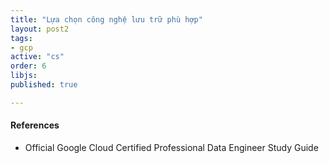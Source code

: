 ```yaml
---
title: "Lựa chọn công nghệ lưu trữ phù hợp"
layout: post2
tags:
- gcp
active: "cs"
order: 6
libjs: 
published: true

---
```

<script>
   
var data1 = 
{"nodeData":{"id":"root","topic":"Chọn công nghệ lưu trữ phù hợp","root":true,"children":[{"topic":"Vòng đời dữ liệu","id":"5ae5d566c5969277","direction":0,"expanded":true,"children":[{"topic":"Nhập","id":"5ae5d977b00aabf3","expanded":true,"children":[{"topic":"Dữ liệu ứng dụng","id":"5ae5ea873b006d7e","expanded":true,"children":[{"topic":"Stackdriver\nLogging","id":"5ae5f00eab3f7613"},{"topic":" Cloud SQL","id":"5ae5f2d223a60fa7"},{"topic":" Cloud Datastore","id":"5ae5f4a6acafd6c8"}]},{"topic":"Streaming Data\n","id":"5ae6046abaf89422","children":[{"topic":"Cloud Pub/Sub","id":"5ae6013637266df0"}]},{"topic":"Batch Data\n","id":"5ae605893c5eb7a3","expanded":true,"children":[{"topic":"Cloud Storage","id":"5ae60d35b919d41f"}]}]},{"topic":"Lưu trữ ","id":"5ae5da1ab015848b","expanded":true,"children":[{"topic":"Data Access Patterns","id":"5ae61280b23748ae"},{"topic":"Kiểm soát truy cập","id":"5ae6149637c900d9"},{"topic":"Thời gian để lưu trữ","id":"5ae6170235ee0ca0"}]},{"topic":"Xử lý và<br>phân tích ","id":"5ae5de933d824349","expanded":true,"children":[{"topic":"Chuyển đổi dữ liệu","id":"5ae61b14b4d9f1ed","expanded":true,"children":[{"topic":"Cloud Dataflow","id":"5ae61e8c31454880"}]},{"topic":"Phân tích dữ liệu","id":"5ae6208db6151ba7","expanded":true,"children":[{"topic":"Cloud Dataflow,<br>Cloud Dataproc,<br>BigQuery <br>và Cloud ML Engine<br>đều hữu ích cho<br> việc phân tích dữ liệu.","id":"5ae62397b892713f"}]}]},{"topic":"Khám phá<br> và hình dung","id":"5ae5e13539a5563a","expanded":true,"children":[{"topic":"Cloud Datalab","id":"5ae63579bb50cda6"},{"topic":"Google Data Studio","id":"5ae6375139a8e92e"}]}]},{"topic":"Khía cạnh kỹ thuật","id":"5ae63b0ba4416dcd","direction":1,"expanded":true,"children":[{"topic":"Khối lượng dữ liệu","id":"5ae64294b3077c9d"},{"topic":"Tốc độ","id":"5ae64ad3a3ecf709"},{"topic":"Sự thay đổi cấu trúc","id":"5ae64eebaeb67a1c"},{"topic":"Data Access Patterns\n","id":"5ae67b1d2240ee3e"},{"topic":"Yêu cầu bảo mật","id":"5ae67dcc2566e5b3"}]},{"topic":"Các loại cấu trúc","id":"5ae6951a2d20b514","direction":0,"expanded":true,"children":[{"topic":"Có cấu trúc","id":"5ae697f223c70517","expanded":true,"children":[{"topic":"Giao dịch","id":"5ae69f49a78c3b3c","expanded":true,"children":[{"topic":"Regional","id":"5ae6a1d82d7cc6fb","expanded":true,"children":[{"topic":"Cloud\nSQL ","id":"5ae6a5d127603bc9"}]},{"topic":"Global","id":"5ae6a3b4aeb7ce68","expanded":true,"children":[{"topic":"Cloud\nSpanner ","id":"5ae6a7712bfd24a4"}]}]},{"topic":"Phân tích","id":"5ae6aa5ba1fc6aba","expanded":true,"children":[{"topic":"BigQuery","id":"5ae6b6ca21eeb48f"}]}]},{"topic":"Bán cấu trúc","id":"5ae699e02eb59b40","expanded":true,"children":[{"topic":"Lập chỉ mục đầy đủ","id":"5ae6ae212d3f5bae","expanded":true,"children":[{"topic":"Cloud\nDatastore ","id":"5ae6b391ab1166c7"}]},{"topic":"Row Key ","id":"5ae6b0f1a58556b2","expanded":true,"children":[{"topic":"Bigtable","id":"5ae6b5182d4a12e7"}]}]},{"topic":"Không có cấu trúc","id":"5ae69bc827401d74","expanded":true,"children":[{"topic":"Cloud\nStorage","id":"5ae6b8e22b4b7a4f"}]}]},{"topic":"Cân nhắc thiết <br>kế lược đồ","id":"5ae6c04e2c58e90d","direction":1,"expanded":true,"children":[{"topic":"Thiết kế cơ sở<br>dữ liệu quan hệ","id":"5ae72ccb18e94b3f","expanded":true,"children":[{"topic":"Online transaction<br>processing (OLTP)","id":"5ae7a31a1ab5025c","show":"Xử lý dữ liệu hoạt động gần đây<br>\nKích thước nhỏ hơn, thường dao động từ 100Mb đến 10Gb<br>\nMục tiêu là thực hiện các hoạt động hàng ngày<br>\nSử dụng các truy vấn đơn giản<br>\nTốc độ xử lý nhanh hơn<br>\nYêu cầu thao tác đọc / ghi"},{"topic":"Online analytical<br>processing (OLAP)","id":"5ae7a6369f65e61a","show":"Xử lý tất cả dữ liệu lịch sử<br>\nKích thước lớn hơn, thường dao động từ 1Tb đến 100Pb<br>\n Mục tiêu là đưa ra quyết định từ các nguồn dữ liệu lớn<br>\n Sử dụng các truy vấn phức tạp<br>\nTốc độ xử lý chậm hơn<br>\nChỉ yêu cầu thao tác đọc"}]},{"topic":"Thiết kế cơ sở<br> dữ liệu NoSQL","id":"5ae7b57e086c317b","expanded":true,"children":[{"topic":"Key-Value ","id":"5ae7b9570de5b6b5","expanded":true,"children":[{"topic":"Cloud Memorystore","id":"5ae7cff60b4c641d"}]},{"topic":"Document ","id":"5ae7d3de06000da1","expanded":true,"children":[{"topic":"Cloud Datastore","id":"5ae7d9c782c5293f"}]},{"topic":"Wide-Column","id":"5ae7dc9f88c68eb8","expanded":true,"children":[{"topic":"Bigtable","id":"5ae7ef798d527c0e"}]},{"topic":"Graph ","id":"5ae7f2930caa2ed2","expanded":true,"children":[],"show":"GCP không có cơ sở dữ liệu đồ thị được quản lý,<br>\nnhưng Bigtable có thể được sử dụng làm phụ trợ lưu trữ <br>cho HGraphDB (https://github.com/rayokota/hgraphdb)<br> hoặc JanusGraph (https://janusgraph.org)."}]}]},{"topic":"Ví dụ sử dụng","id":"5ae86169fd084ce9","direction":0,"expanded":true,"children":[{"topic":"Stackdriver Logging","id":"5ae865d3f29c4915","show":"undefined","expanded":true,"children":[{"topic":"1","id":"5ae93cdced1f9892","show":"Phát triển ứng dụng di động cho khách hàng của công ty bạn sử <br> dụng để theo dõi thông tin về tài khoản của họ. Nhà phát<br> triển giải thích rằng họ muốn viết tin nhắn mỗi khi<br> một sự kiện quan trọng xảy ra, chẳng hạn như khách hàng<br> mở, xem hoặc xóa tài khoản và muốn giảm <br>thiểu chi phí quản trị."}]},{"topic":"Cloud Dataflow","id":"5ae895bf769bd1b2","expanded":true,"children":[{"topic":"1","id":"5ae962416249e613","show":"Bạn chịu trách nhiệm phát triển cơ chế nhập cho một số lượng <br> lớn các cảm biến IoT. Dịch vụ nhập sẽ chấp nhận dữ liệu <br>trễ đến 10 phút. Dịch vụ cũng nên thực hiện một số chuyển<br> đổi trước khi ghi dữ liệu vào cơ sở dữ liệu. Dịch vụ<br> được quản lý nào sẽ là lựa chọn tốt nhất để quản lý dữ <br>liệu đến muộn và thực hiện chuyển đổi?"}]},{"topic":"Cloud Storage","id":"5ae99c83e955bfac","expanded":true,"children":[{"topic":"1","id":"5ae99cdb6eb1874b","expanded":true,"children":[],"show":"Một nhóm các nhà phân tích đã thu thập một số tập dữ liệu CSV <br>với tổng kích thước là 50 GB. Họ có kế hoạch lưu trữ bộ dữ<br> liệu trong GCP và sử dụng các phiên bản Compute Engine <br>để chạy RStudio, một ứng dụng thống kê tương tác. Dữ liệu <br>sẽ được tải vào RStudio bằng công cụ tải dữ liệu RStudio.<br> Dịch vụ lưu trữ GCP thích hợp nhất cho tập dữ liệu là gì?"}]},{"topic":"BigQuery","id":"5ae9e7c3592d357a","expanded":true,"children":[{"topic":"1","id":"5ae9e876d1904fc4","show":"Một nhóm các nhà phân tích đã thu thập vài terabyte dữ liệu<br> đo từ xa trong bộ dữ liệu CSV. Họ dự định lưu trữ<br> bộ dữ liệu trong GCP và <b>truy vấn và phân tích</b> dữ <br>liệu bằng SQL. Dịch vụ lưu trữ GCP thích hợp nhất cho<br> tập dữ liệu nào sau đây?"}]}]},{"topic":"Hệ thống lưu trữ trên GCP","id":"5b5fdb6b8ee18ac1","direction":1,"expanded":true,"children":[{"topic":"Cloud SQL ","id":"5b5fe865f94e3304","show":"Cloud SQL là dịch vụ cơ sở dữ liệu quan hệ được <br> quản lý đầy đủ hỗ trợ cơ sở dữ liệu MySQL, <br> PostgreSQL và SQL Server."},{"topic":"Cloud Spanner \n","id":"5b5fea0f7d164a95","show":"Cloud Spanner là cơ sở dữ liệu quan hệ, <br> có thể mở rộng theo chiều ngang, cơ sở dữ liệu toàn <br> cầu của Google."},{"topic":"Cloud Bigtable ","id":"5b5feb6b7c2b1910","show":"Cloud Bigtable là cơ sở dữ liệu NoSQL Wide-Column <br> được sử dụng cho cơ sở dữ liệu khối lượng lớn<br> yêu cầu độ trễ mili giây (mili giây) thấp.<br> Cloud Bigtable được sử dụng cho IoT, chuỗi<br> thời gian, tài chính và các ứng dụng tương tự."},{"topic":"Cloud Firestore ","id":"5b5fecc20f31a81c","show":"Cloud Firestore là cơ sở dữ document liệu được quản lý thay thế Cloud Datastore."},{"topic":"BigQuery","id":"5b5fee367bd1d8b1","show":"BigQuery là cơ sở dữ liệu kho dữ liệu <br> phân tích quy mô petabyte, chi phí thấp được <br> quản lý hoàn toàn."},{"topic":"Cloud Memorystore ","id":"5b5fef6df3f6d52e","show":"Cloud Memorystore là một dịch vụ Redis được quản <br> lý, thường được sử dụng để lưu vào bộ nhớ đệm."},{"topic":"Cloud Storage ","id":"5b5ff0a7f5b063db","show":"Google Cloud Storage là một hệ thống lưu trữ đối <br> tượng. Nó được thiết kế để lưu giữ dữ liệu <br>  phi cấu trúc, chẳng hạn như dữ liệu files,<br> hình ảnh, video, sao lưu files và bất kỳ dữ <br> liệu nào khác."}]}],"expanded":true,"tags":[]},"linkData":{}}
</script>

#### References
- Official Google Cloud Certified Professional Data Engineer Study Guide



